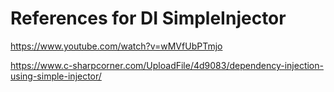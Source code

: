 # References for DI SimpleInjector

https://www.youtube.com/watch?v=wMVfUbPTmjo

https://www.c-sharpcorner.com/UploadFile/4d9083/dependency-injection-using-simple-injector/   
